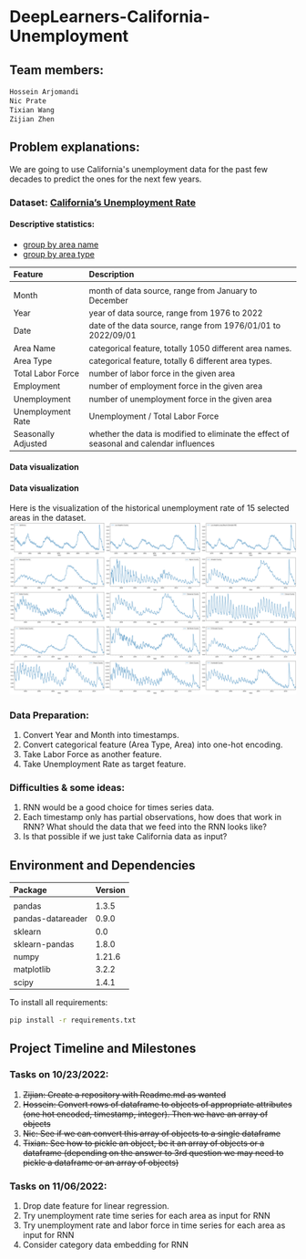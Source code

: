 # DeepLearners-California-Unemployment


## Team members:
	Hossein Arjomandi
	Nic Prate
	Tixian Wang
	Zijian Zhen







## Problem explanations:

We are going to use California's unemployment data for the past few decades to predict the ones for the next few years.

### Dataset: [California’s Unemployment Rate ](https://data.ca.gov/dataset/local-area-unemployment-statistics-laus/resource/b4bc4656-7866-420f-8d87-4eda4c9996ed)

#### Descriptive statistics:
* [group by area name](stat/area_name_stat.txt) 
* [group by area type](stat/area_type_stat.txt)

|Feature|Description|
|:---|:---|
|||
|Month| month of data source, range from January to December
|Year| year of data source, range from 1976 to 2022
|Date| date of the data source, range from 1976/01/01 to 2022/09/01
|Area Name|categorical feature, totally 1050 different area names.
|Area Type|categorical feature, totally 6 different area types.
|Total Labor Force| number of labor force in the given area
|Employment| number of employment force in the given area
|Unemployment| number of unemployment force in the given area
|Unemployment Rate| Unemployment / Total Labor Force
|Seasonally Adjusted|whether the data is modified to eliminate the effect of seasonal and calendar influences

#### Data visualization





#### Data visualization
Here is the visualization of the historical unemployment rate of 15 selected areas in the dataset.
<img src="fig/plot1.png" width="800"/> 

### Data Preparation:
1. Convert Year and Month into timestamps.
2. Convert categorical feature (Area Type, Area) into one-hot encoding.
3. Take Labor Force as another feature.
4. Take Unemployment Rate as target feature.

### Difficulties & some ideas:
1. RNN would be a good choice for times series data.
2. Each timestamp only has partial observations, how does that work in RNN? What should the data that we feed into the RNN looks like? 
3. Is that possible if we just take California data as input? 





##  Environment and Dependencies
|Package|Version|
|:---|:---|
|||
|pandas|1.3.5
|pandas-datareader|0.9.0
|sklearn|0.0
|sklearn-pandas|1.8.0
|numpy|1.21.6
|matplotlib|3.2.2
|scipy|1.4.1

To install all requirements:
```bash
pip install -r requirements.txt
```

## Project Timeline and Milestones
### Tasks on 10/23/2022:
1.  ~~Zijian: Create a repository with Readme.md as wanted~~
2. ~~Hossein: Convert rows of dataframe to objects of appropriate attributes (one hot encoded, timestamp, integer). Then we have an array of objects~~
3.  ~~Nic: See if we can convert this array of objects to a single dataframe~~
4.  ~~Tixian: See how to pickle an object, be it an array of objects or a dataframe (depending on the answer to 3rd question we may need to pickle a dataframe or an array of objects)~~


### Tasks on 11/06/2022:
1. Drop date feature for linear regression.
2. Try unemployment rate time series for each area as input for RNN
3. Try unemployment rate and labor force in time series for each area as input for RNN
4. Consider category data embedding for RNN